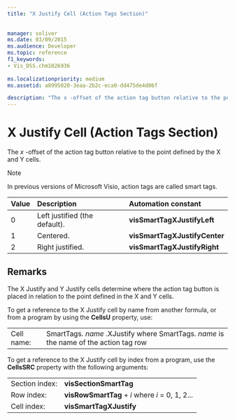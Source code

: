 ```yaml
---
title: "X Justify Cell (Action Tags Section)"
 
 
manager: soliver
ms.date: 03/09/2015
ms.audience: Developer
ms.topic: reference
f1_keywords:
- Vis_DSS.chm1026936
 
ms.localizationpriority: medium
ms.assetid: a8995020-3eaa-2b2c-eca0-dd475de4d06f

description: "The x -offset of the action tag button relative to the point defined by the X and Y cells."
---
```


# X Justify Cell (Action Tags Section)

The *x*  -offset of the action tag button relative to the point defined by the X and Y cells. 
  
> [!NOTE]
> In previous versions of Microsoft Visio, action tags are called smart tags. 
  
|**Value**|**Description**|**Automation constant**|
|:-----|:-----|:-----|
| 0  <br/> | Left justified (the default).  <br/> |**visSmartTagXJustifyLeft** <br/> |
| 1  <br/> | Centered.  <br/> |**visSmartTagXJustifyCenter** <br/> |
| 2  <br/> | Right justified.  <br/> |**visSmartTagXJustifyRight** <br/> |
   
## Remarks

The X Justify and Y Justify cells determine where the action tag button is placed in relation to the point defined in the X and Y cells. 
  
To get a reference to the X Justify cell by name from another formula, or from a program by using the **CellsU** property, use: 
  
|||
|:-----|:-----|
| Cell name:  <br/> | SmartTags.  *name*  .XJustify           where SmartTags. *name*  is the name of the action tag row  <br/> |
   
To get a reference to the X Justify cell by index from a program, use the **CellsSRC** property with the following arguments: 
  
|||
|:-----|:-----|
| Section index:  <br/> |**visSectionSmartTag** <br/> |
| Row index:  <br/> |**visRowSmartTag** +  *i*            where  *i*  = 0, 1, 2...  <br/> |
| Cell index:  <br/> |**visSmartTagXJustify** <br/> |
   

